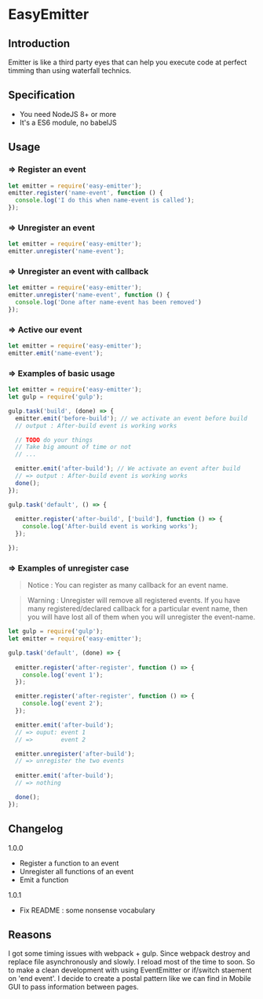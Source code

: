 # EasyEmitter

## Introduction
Emitter is like a third party eyes that can help you execute code at perfect timming than using waterfall technics.

## Specification
* You need NodeJS 8+ or more
* It's a ES6 module, no babelJS

## Usage

### => Register an event
```js
let emitter = require('easy-emitter');
emitter.register('name-event', function () {
  console.log('I do this when name-event is called');
});
```

### => Unregister an event
```js
let emitter = require('easy-emitter');
emitter.unregister('name-event');
```

### => Unregister an event with callback
```js
let emitter = require('easy-emitter');
emitter.unregister('name-event', function () {
  console.log('Done after name-event has been removed')
});
```

### => Active our event
```js
let emitter = require('easy-emitter');
emitter.emit('name-event');
```

### => Examples of basic usage

```js
let emitter = require('easy-emitter');
let gulp = require('gulp');

gulp.task('build', (done) => {
  emitter.emit('before-build'); // we activate an event before build
  // output : After-build event is working works

  // TODO do your things
  // Take big amount of time or not
  // ...

  emitter.emit('after-build'); // We activate an event after build
  // => output : After-build event is working works
  done();
});

gulp.task('default', () => {
  
  emitter.register('after-build', ['build'], function () => {
    console.log('After-build event is working works');
  });

});

```

### => Examples of unregister case
<blockquote>
<p>Notice : You can register as many callback for an event name.</p>
</blockquote>
<blockquote>
<p>Warning : Unregister will remove all registered events. If you have many registered/declared callback for a particular event name, then you will have lost all of them when you will unregister the event-name.</p>
</blockquote>

```js
let gulp = require('gulp');
let emitter = require('easy-emitter');

gulp.task('default', (done) => {
  
  emitter.register('after-register', function () => {
    console.log('event 1');
  });

  emitter.register('after-register', function () => {
    console.log('event 2');
  });

  emitter.emit('after-build');
  // => ouput: event 1
  // =>        event 2

  emitter.unregister('after-build');
  // => unregister the two events
  
  emitter.emit('after-build');
  // => nothing

  done();
});

```

## Changelog

1.0.0

* Register a function to an event
* Unregister all functions of an event
* Emit a function

1.0.1

* Fix README : some nonsense vocabulary


## Reasons
I got some timing issues with webpack + gulp. Since webpack destroy and replace file asynchronously and slowly. I reload most of the time to soon. So to make a clean development with using EventEmitter or if/switch staement on 'end event'. I decide to create a postal pattern like we can find in Mobile GUI to pass information between pages.